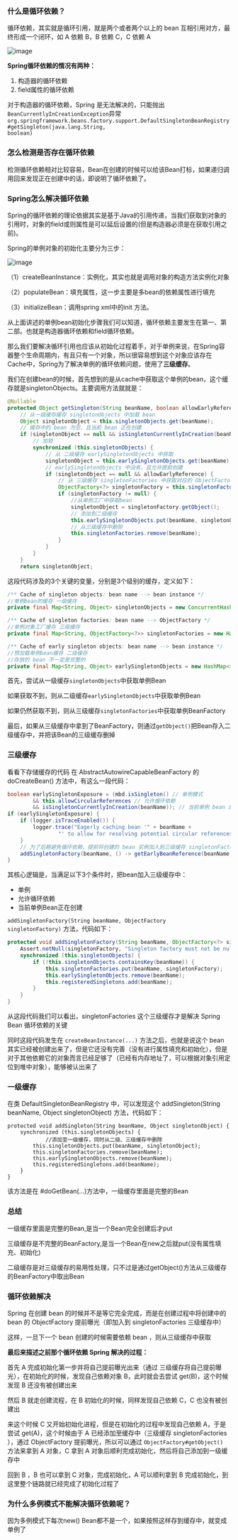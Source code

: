 ### 什么是循环依赖？

循环依赖，其实就是循环引用，就是两个或者两个以上的 bean 互相引用对方，最终形成一个闭环，如 A 依赖 B，B 依赖 C，C 依赖 A

![image](https://img-blog.csdn.net/20170912082357749?watermark/2/text/aHR0cDovL2Jsb2cuY3Nkbi5uZXQvdTAxMDg1MzI2MQ==/font/5a6L5L2T/fontsize/400/fill/I0JBQkFCMA==/dissolve/70/gravity/SouthEast)

**Spring循环依赖的情况有两种：**

1. 构造器的循环依赖
2. field属性的循环依赖

对于构造器的循环依赖，Spring 是无法解决的，只能抛出<code>BeanCurrentlyInCreationException</code>异常
<code>org.springframework.beans.factory.support.DefaultSingletonBeanRegistry#getSingleton(java.lang.String, boolean)</code>
### 怎么检测是否存在循环依赖

检测循环依赖相对比较容易，Bean在创建的时候可以给该Bean打标，如果递归调用回来发现正在创建中的话，即说明了循环依赖了。

### Spring怎么解决循环依赖
Spring的循环依赖的理论依据其实是基于Java的引用传递，当我们获取到对象的引用时，对象的field或则属性是可以延后设置的(但是构造器必须是在获取引用之前)。

Spring的单例对象的初始化主要分为三步： 

![image](https://img-blog.csdn.net/20170912091609918?watermark/2/text/aHR0cDovL2Jsb2cuY3Nkbi5uZXQvdTAxMDg1MzI2MQ==/font/5a6L5L2T/fontsize/400/fill/I0JBQkFCMA==/dissolve/70/gravity/SouthEast)

（1）createBeanInstance：实例化，其实也就是调用对象的构造方法实例化对象

（2）populateBean：填充属性，这一步主要是多bean的依赖属性进行填充

（3）initializeBean：调用spring xml中的init 方法。

从上面讲述的单例bean初始化步骤我们可以知道，循环依赖主要发生在第一、第二部。也就是构造器循环依赖和field循环依赖。

那么我们要解决循环引用也应该从初始化过程着手，对于单例来说，在Spring容器整个生命周期内，有且只有一个对象，所以很容易想到这个对象应该存在Cache中，Spring为了解决单例的循环依赖问题，使用了**三级缓存**。

我们在创建bean的时候，首先想到的是从cache中获取这个单例的bean，这个缓存就是singletonObjects。主要调用方法就就是：
```java
@Nullable
protected Object getSingleton(String beanName, boolean allowEarlyReference) {
    // 从一级缓存缓存 singletonObjects 中加载 bean
    Object singletonObject = this.singletonObjects.get(beanName);
    // 缓存中的 bean 为空，且当前 bean 正在创建
    if (singletonObject == null && isSingletonCurrentlyInCreation(beanName)) {
        // 加锁
        synchronized (this.singletonObjects) {
            // 从 二级缓存 earlySingletonObjects 中获取
            singletonObject = this.earlySingletonObjects.get(beanName);
            // earlySingletonObjects 中没有，且允许提前创建
            if (singletonObject == null && allowEarlyReference) {
                // 从 三级缓存 singletonFactories 中获取对应的 ObjectFactory
                ObjectFactory<?> singletonFactory = this.singletonFactories.get(beanName);
                if (singletonFactory != null) {
                    //从单例工厂中获取bean
                    singletonObject = singletonFactory.getObject();
                    // 添加到二级缓存
                    this.earlySingletonObjects.put(beanName, singletonObject);
                    // 从三级缓存中删除
                    this.singletonFactories.remove(beanName);
                }
            }
        }
    }
    return singletonObject;
```
这段代码涉及的3个关键的变量，分别是3个级别的缓存，定义如下：

```java
/** Cache of singleton objects: bean name --> bean instance */
//单例bean的缓存 一级缓存
private final Map<String, Object> singletonObjects = new ConcurrentHashMap<>(256);

/** Cache of singleton factories: bean name --> ObjectFactory */
//单例对象工厂缓存 三级缓存
private final Map<String, ObjectFactory<?>> singletonFactories = new HashMap<>(16);

/** Cache of early singleton objects: bean name --> bean instance */
//预加载单例bean缓存 二级缓存
//存放的 bean 不一定是完整的
private final Map<String, Object> earlySingletonObjects = new HashMap<>(16)
```
首先，尝试从一级缓存<code>singletonObjects</code>中获取单例Bean

如果获取不到，则从二级缓存<code>earlySingletonObjects</code>中获取单例Bean

如果仍然获取不到，则从三级缓存<code>singletonFactories</code>中获取单例BeanFactory

最后，如果从三级缓存中拿到了BeanFactory，则通过<code>getObject()</code>把Bean存入二级缓存中，并把该Bean的三级缓存删掉

### 三级缓存

看看下存储缓存的代码 在 AbstractAutowireCapableBeanFactory 的 doCreateBean() 方法中，有这么一段代码：

```java
boolean earlySingletonExposure = (mbd.isSingleton() // 单例模式
        && this.allowCircularReferences // 允许循环依赖
        && isSingletonCurrentlyInCreation(beanName)); // 当前单例 bean 是否正在被创建
if (earlySingletonExposure) {
    if (logger.isTraceEnabled()) {
        logger.trace("Eagerly caching bean '" + beanName +
                "' to allow for resolving potential circular references");
    }
    // 为了后期避免循环依赖，提前将创建的 bean 实例加入到三级缓存 singletonFactories 中
    addSingletonFactory(beanName, () -> getEarlyBeanReference(beanName, mbd, bean));
}
```
其核心逻辑是，当满足以下3个条件时，把bean加入三级缓存中：
- 单例
- 允许循环依赖
- 当前单例Bean正在创建

<code>addSingletonFactory(String beanName, ObjectFactory singletonFactory)</code> 方法，代码如下：

```java
protected void addSingletonFactory(String beanName, ObjectFactory<?> singletonFactory) {
    Assert.notNull(singletonFactory, "Singleton factory must not be null");
    synchronized (this.singletonObjects) {
        if (!this.singletonObjects.containsKey(beanName)) {
            this.singletonFactories.put(beanName, singletonFactory);
            this.earlySingletonObjects.remove(beanName);
            this.registeredSingletons.add(beanName);
        }
    }
}
```

从这段代码我们可以看出，singletonFactories 这个三级缓存才是解决 Spring Bean 循环依赖的关键

同时这段代码发生在 <code>createBeanInstance(...)</code> 方法之后，也就是说这个 bean 其实已经被创建出来了，但是它还没有完善（没有进行属性填充和初始化），但是对于其他依赖它的对象而言已经足够了（已经有内存地址了，可以根据对象引用定位到堆中对象），能够被认出来了

### 一级缓存
在类 DefaultSingletonBeanRegistry 中，可以发现这个 addSingleton(String beanName, Object singletonObject) 方法，代码如下：

```
protected void addSingleton(String beanName, Object singletonObject) {
    synchronized (this.singletonObjects) {
            //添加至一级缓存，同时从二级、三级缓存中删除
        this.singletonObjects.put(beanName, singletonObject);
        this.singletonFactories.remove(beanName);
        this.earlySingletonObjects.remove(beanName);
        this.registeredSingletons.add(beanName);
    }
}
```
该方法是在 #doGetBean(...)方法中，一级缓存里面是完整的Bean
### 总结
一级缓存里面是完整的Bean,是当一个Bean完全创建后才put

三级缓存是不完整的BeanFactory,是当一个Bean在new之后就put(没有属性填充、初始化)

二级缓存是对三级缓存的易用性处理，只不过是通过getObject()方法从三级缓存的BeanFactory中取出Bean

### 循环依赖解决
Spring 在创建 bean 的时候并不是等它完全完成，而是在创建过程中将创建中的 bean 的 ObjectFactory 提前曝光（即加入到 singletonFactories 三级缓存中）

这样，一旦下一个 bean 创建的时候需要依赖 bean ，则从三级缓存中获取

**最后来描述之前那个循环依赖 Spring 解决的过程：**

首先 A 完成初始化第一步并将自己提前曝光出来（通过 三级缓存将自己提前曝光），在初始化的时候，发现自己依赖对象 B，此时就会去尝试 get(B)，这个时候发现 B 还没有被创建出来

然后 B 就走创建流程，在 B 初始化的时候，同样发现自己依赖 C，C 也没有被创建出

来这个时候 C 又开始初始化进程，但是在初始化的过程中发现自己依赖 A，于是尝试 get(A)，这个时候由于 A 已经添加至缓存中（三级缓存 singletonFactories ），通过 ObjectFactory 提前曝光，所以可以通过 <code>ObjectFactory#getObject()</code> 方法来拿到 A 对象，C 拿到 A 对象后顺利完成初始化，然后将自己添加到一级缓存中

回到 B ，B 也可以拿到 C 对象，完成初始化，A 可以顺利拿到 B 完成初始化，到这里整个链路就已经完成了初始化过程了
### 为什么多例模式不能解决循环依赖呢？
因为多例模式下每次new() Bean都不是一个，如果按照这样存到缓存中，就变成单例了